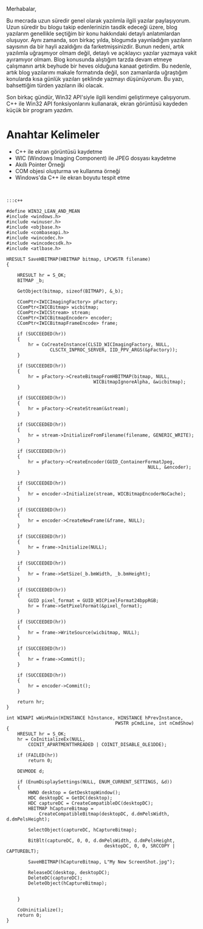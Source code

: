 <!--
.. date: 2019/05/23 22:16
.. slug: windows-api-ile-ekran-goruntusu
.. title: Windows Api İle Ekran Görüntüsü Yakalamak
.. description: Win32/C++ uygulaması ile, ekran görüntüsü kaydediyoruz.
-->

Merhabalar,

Bu mecrada uzun süredir genel olarak yazılımla ilgili yazılar paylaşıyorum. Uzun süredir bu blogu takip edenlerinizin
tasdik edeceği üzere, blog yazılarım genellikle seçtiğim bir konu hakkındaki detaylı anlatımlardan oluşuyor. Aynı zamanda,
son birkaç yılda, blogumda yayınladığım yazıların sayısının da bir hayli azaldığını da farketmişsinizdir. Bunun nedeni,
artık yazılımla uğraşmıyor olmam değil, detaylı ve açıklayıcı yazılar yazmaya vakit ayıramıyor olmam. Blog konusunda
alıştığım tarzda devam etmeye çalışmanın artık beyhude bir heves olduğuna kanaat getirdim. Bu nedenle, artık blog
yazılarımı makale formatında değil, son zamanlarda uğraştığım konularda kısa günlük yazıları şeklinde yazmayı düşünüyorum.
Bu yazı, bahsettiğim türden yazıların ilki olacak.

Son birkaç gündür, Win32 API'siyle ilgili kendimi geliştirmeye çalışıyorum. C++ ile Win32 API fonksiyonlarını kullanarak,
ekran görüntüsü kaydeden küçük bir program yazdım.

Anahtar Kelimeler
=================

 - C++ ile ekran görüntüsü kaydetme
 - WIC (Windows Imaging Component) ile JPEG dosyası kaydetme
 - Akıllı Pointer Örneği
 - COM objesi oluşturma ve kullanma örneği
 - Windows'da C++ ile ekran boyutu tespit etme

&nbsp;

    :::c++

    #define WIN32_LEAN_AND_MEAN
    #include <windows.h>
    #include <winuser.h>
    #include <objbase.h>
    #include <combaseapi.h>
    #include <wincodec.h>
    #include <wincodecsdk.h>
    #include <atlbase.h>

    HRESULT SaveHBITMAP(HBITMAP bitmap, LPCWSTR filename)
    {

        HRESULT hr = S_OK;
        BITMAP _b;

        GetObject(bitmap, sizeof(BITMAP), &_b);

        CComPtr<IWICImagingFactory> pFactory;
        CComPtr<IWICBitmap> wicbitmap;
        CComPtr<IWICStream> stream;
        CComPtr<IWICBitmapEncoder> encoder;
        CComPtr<IWICBitmapFrameEncode> frame;

        if (SUCCEEDED(hr))
        {
            hr = CoCreateInstance(CLSID_WICImagingFactory, NULL,
                    CLSCTX_INPROC_SERVER, IID_PPV_ARGS(&pFactory));
        }

        if (SUCCEEDED(hr))
        {
            hr = pFactory->CreateBitmapFromHBITMAP(bitmap, NULL,
                                    WICBitmapIgnoreAlpha, &wicbitmap);
        }

        if (SUCCEEDED(hr))
        {
            hr = pFactory->CreateStream(&stream);
        }

        if (SUCCEEDED(hr))
        {
            hr = stream->InitializeFromFilename(filename, GENERIC_WRITE);
        }

        if (SUCCEEDED(hr))
        {
            hr = pFactory->CreateEncoder(GUID_ContainerFormatJpeg,
                                                        NULL, &encoder);
        }

        if (SUCCEEDED(hr))
        {
            hr = encoder->Initialize(stream, WICBitmapEncoderNoCache);
        }

        if (SUCCEEDED(hr))
        {
            hr = encoder->CreateNewFrame(&frame, NULL);
        }

        if (SUCCEEDED(hr))
        {
            hr = frame->Initialize(NULL);
        }

        if (SUCCEEDED(hr))
        {
            hr = frame->SetSize(_b.bmWidth, _b.bmHeight);
        }

        if (SUCCEEDED(hr))
        {
            GUID pixel_format = GUID_WICPixelFormat24bppRGB;
            hr = frame->SetPixelFormat(&pixel_format);
        }

        if (SUCCEEDED(hr))
        {
            hr = frame->WriteSource(wicbitmap, NULL);
        }

        if (SUCCEEDED(hr))
        {
            hr = frame->Commit();
        }

        if (SUCCEEDED(hr))
        {
            hr = encoder->Commit();
        }

        return hr;
    }

    int WINAPI wWinMain(HINSTANCE hInstance, HINSTANCE hPrevInstance,
                                            PWSTR pCmdLine, int nCmdShow)
    {
        HRESULT hr = S_OK;
        hr = CoInitializeEx(NULL,
            COINIT_APARTMENTTHREADED | COINIT_DISABLE_OLE1DDE);
        
        if (FAILED(hr))
            return 0;

        DEVMODE d;

        if (EnumDisplaySettings(NULL, ENUM_CURRENT_SETTINGS, &d))
        {
            HWND desktop = GetDesktopWindow();
            HDC desktopDC = GetDC(desktop);
            HDC captureDC = CreateCompatibleDC(desktopDC);
            HBITMAP hCaptureBitmap =
                CreateCompatibleBitmap(desktopDC, d.dmPelsWidth, d.dmPelsHeight);

            SelectObject(captureDC, hCaptureBitmap);

            BitBlt(captureDC, 0, 0, d.dmPelsWidth, d.dmPelsHeight,
                                        desktopDC, 0, 0, SRCCOPY | CAPTUREBLT);

            SaveHBITMAP(hCaptureBitmap, L"My New ScreenShot.jpg");

            ReleaseDC(desktop, desktopDC);
            DeleteDC(captureDC);
            DeleteObject(hCaptureBitmap);

            
        }

        CoUninitialize();
        return 0;
    }

    
